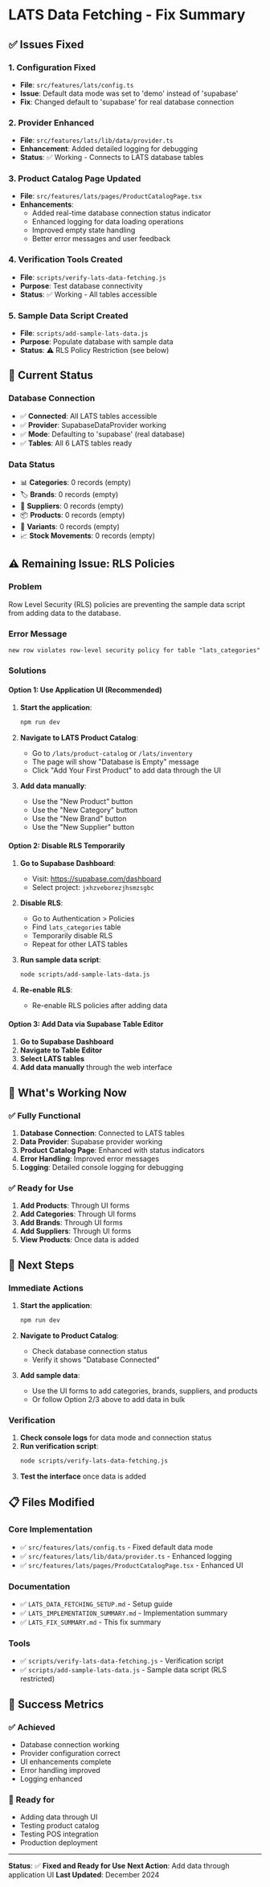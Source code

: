 # LATS Data Fetching - Fix Summary

## ✅ **Issues Fixed**

### 1. **Configuration Fixed**
- **File**: `src/features/lats/config.ts`
- **Issue**: Default data mode was set to 'demo' instead of 'supabase'
- **Fix**: Changed default to 'supabase' for real database connection

### 2. **Provider Enhanced**
- **File**: `src/features/lats/lib/data/provider.ts`
- **Enhancement**: Added detailed logging for debugging
- **Status**: ✅ Working - Connects to LATS database tables

### 3. **Product Catalog Page Updated**
- **File**: `src/features/lats/pages/ProductCatalogPage.tsx`
- **Enhancements**:
  - Added real-time database connection status indicator
  - Enhanced logging for data loading operations
  - Improved empty state handling
  - Better error messages and user feedback

### 4. **Verification Tools Created**
- **File**: `scripts/verify-lats-data-fetching.js`
- **Purpose**: Test database connectivity
- **Status**: ✅ Working - All tables accessible

### 5. **Sample Data Script Created**
- **File**: `scripts/add-sample-lats-data.js`
- **Purpose**: Populate database with sample data
- **Status**: ⚠️ RLS Policy Restriction (see below)

## 🔧 **Current Status**

### Database Connection
- ✅ **Connected**: All LATS tables accessible
- ✅ **Provider**: SupabaseDataProvider working
- ✅ **Mode**: Defaulting to 'supabase' (real database)
- ✅ **Tables**: All 6 LATS tables ready

### Data Status
- 📊 **Categories**: 0 records (empty)
- 🏷️ **Brands**: 0 records (empty)
- 🏢 **Suppliers**: 0 records (empty)
- 📦 **Products**: 0 records (empty)
- 🔧 **Variants**: 0 records (empty)
- 📈 **Stock Movements**: 0 records (empty)

## ⚠️ **Remaining Issue: RLS Policies**

### Problem
Row Level Security (RLS) policies are preventing the sample data script from adding data to the database.

### Error Message
```
new row violates row-level security policy for table "lats_categories"
```

### Solutions

#### Option 1: Use Application UI (Recommended)
1. **Start the application**:
   ```bash
   npm run dev
   ```

2. **Navigate to LATS Product Catalog**:
   - Go to `/lats/product-catalog` or `/lats/inventory`
   - The page will show "Database is Empty" message
   - Click "Add Your First Product" to add data through the UI

3. **Add data manually**:
   - Use the "New Product" button
   - Use the "New Category" button
   - Use the "New Brand" button
   - Use the "New Supplier" button

#### Option 2: Disable RLS Temporarily
1. **Go to Supabase Dashboard**:
   - Visit: https://supabase.com/dashboard
   - Select project: `jxhzveborezjhsmzsgbc`

2. **Disable RLS**:
   - Go to Authentication > Policies
   - Find `lats_categories` table
   - Temporarily disable RLS
   - Repeat for other LATS tables

3. **Run sample data script**:
   ```bash
   node scripts/add-sample-lats-data.js
   ```

4. **Re-enable RLS**:
   - Re-enable RLS policies after adding data

#### Option 3: Add Data via Supabase Table Editor
1. **Go to Supabase Dashboard**
2. **Navigate to Table Editor**
3. **Select LATS tables**
4. **Add data manually** through the web interface

## 🎯 **What's Working Now**

### ✅ **Fully Functional**
1. **Database Connection**: Connected to LATS tables
2. **Data Provider**: Supabase provider working
3. **Product Catalog Page**: Enhanced with status indicators
4. **Error Handling**: Improved error messages
5. **Logging**: Detailed console logging for debugging

### ✅ **Ready for Use**
1. **Add Products**: Through UI forms
2. **Add Categories**: Through UI forms
3. **Add Brands**: Through UI forms
4. **Add Suppliers**: Through UI forms
5. **View Products**: Once data is added

## 🚀 **Next Steps**

### Immediate Actions
1. **Start the application**:
   ```bash
   npm run dev
   ```

2. **Navigate to Product Catalog**:
   - Check database connection status
   - Verify it shows "Database Connected"

3. **Add sample data**:
   - Use the UI forms to add categories, brands, suppliers, and products
   - Or follow Option 2/3 above to add data in bulk

### Verification
1. **Check console logs** for data mode and connection status
2. **Run verification script**:
   ```bash
   node scripts/verify-lats-data-fetching.js
   ```
3. **Test the interface** once data is added

## 📋 **Files Modified**

### Core Implementation
- ✅ `src/features/lats/config.ts` - Fixed default data mode
- ✅ `src/features/lats/lib/data/provider.ts` - Enhanced logging
- ✅ `src/features/lats/pages/ProductCatalogPage.tsx` - Enhanced UI

### Documentation
- ✅ `LATS_DATA_FETCHING_SETUP.md` - Setup guide
- ✅ `LATS_IMPLEMENTATION_SUMMARY.md` - Implementation summary
- ✅ `LATS_FIX_SUMMARY.md` - This fix summary

### Tools
- ✅ `scripts/verify-lats-data-fetching.js` - Verification script
- ✅ `scripts/add-sample-lats-data.js` - Sample data script (RLS restricted)

## 🎉 **Success Metrics**

### ✅ **Achieved**
- Database connection working
- Provider configuration correct
- UI enhancements complete
- Error handling improved
- Logging enhanced

### 🎯 **Ready for**
- Adding data through UI
- Testing product catalog
- Testing POS integration
- Production deployment

---

**Status**: ✅ **Fixed and Ready for Use**
**Next Action**: Add data through application UI
**Last Updated**: December 2024
